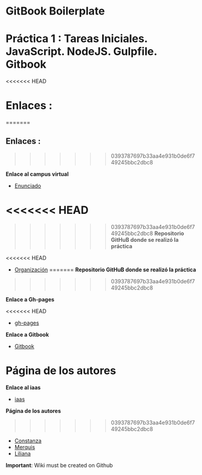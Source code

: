 # GitBook Boilerplate

# Práctica 1 : Tareas Iniciales. JavaScript. NodeJS. Gulpfile. Gitbook

<<<<<<< HEAD
# Enlaces :
=======
## Enlaces  :
>>>>>>> 0393787697b33aa4e931b0de6f749245bbc2dbc8

**Enlace al campus virtual**

* [Enunciado](https://crguezl.github.io/ull-esit-1617/practicas/practicagitbook.html)

<<<<<<< HEAD
=======

>>>>>>> 0393787697b33aa4e931b0de6f749245bbc2dbc8
**Repositorio GitHuB donde se realizó la práctica**

<<<<<<< HEAD
* [Organización](https://github.com/ULL-ESIT-SYTW-1617/tareas-iniciales-merquililycony)
=======
 **Repositorio GitHuB donde se realizó la práctica**
>>>>>>> 0393787697b33aa4e931b0de6f749245bbc2dbc8

**Enlace a Gh-pages**

<<<<<<< HEAD
* [gh-pages](https://ull-esit-sytw-1617.github.io/tareas-iniciales-merquililycony/)

**Enlace a Gitbook**
* [Gitbook](https://edna.gitbooks.io/practica-1/content/)

**Página de los autores**
=======
**Enlace al iaas**

 * [iaas](http://10.6.128.168:8080/)
 

 **Página de los autores**
>>>>>>> 0393787697b33aa4e931b0de6f749245bbc2dbc8

* [Constanza](http://alu0100673647.github.io)
* [Merquis](http://merquis.github.io)
* [Liliana](https://alu0100762846.github.io/alu0100762846.gtihub.io/)



__Important__: Wiki must be created on Github
